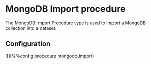 # MongoDB Import procedure

The MongoDB Import Procedure type is used to import a MongoDB collection into a
dataset.

## Configuration

![](%%config procedure mongodb.import)
